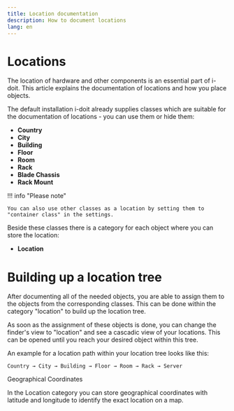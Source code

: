```yaml
---
title: Location documentation
description: How to document locations
lang: en
---
```


# Locations

The location of hardware and other components is an essential part of i-doit. This article explains the documentation of locations and how you place objects.

The default installation i-doit already supplies classes which are suitable for the documentation of locations - you can use them or hide them:

- **Country**
- **City**
- **Building**
- **Floor**
- **Room**
- **Rack**
- **Blade Chassis**
- **Rack Mount**

!!! info "Please note"

    You can also use other classes as a location by setting them to "container class" in the settings.

Beside these classes there is a category for each object where you can store the location: 

- **Location**

# Building up a location tree

After documenting all of the needed objects, you are able to assign them to the objects from the corresponding classes. This can be done within the category "location" to build up the location tree.

As soon as the assignment of these objects is done, you can change the finder's view to "location" and see a cascadic view of your locations. This can be opened until you reach your desired object within this tree.

An example for a location path within your location tree looks like this:

    Country → City → Building → Floor → Room → Rack → Server
    
Geographical Coordinates

In the Location category you can store geographical coordinates with latitude and longitude to identify the exact location on a map.
